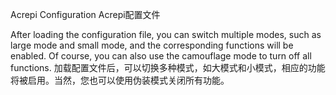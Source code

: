 Acrepi Configuration
Acrepi配置文件



After loading the configuration file, you can switch multiple modes, such as large mode and small mode, and the corresponding functions will be enabled. Of course, you can also use the camouflage mode to turn off all functions.
加载配置文件后，可以切换多种模式，如大模式和小模式，相应的功能将被启用。当然，您也可以使用伪装模式关闭所有功能。
